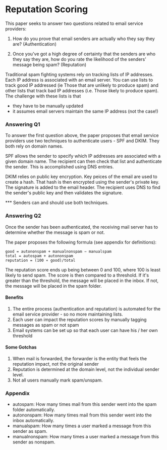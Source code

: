 # Reputation Scoring

This paper seeks to answer two questions related to email service providers:

1. How do you prove that email senders are actually who they say they are? (Authentication)

2. Once you've got a high degree of certainty that the senders are who they say they are, how do you rate the likelihood of the senders' message being spam? (Reputation)


Traditional spam fighting systems rely on tracking lists of IP addresses.  Each IP address is associated with an email server.  You can use lists to track good IP addressed (ie Those that are unlikely to produce spam) and other lists that track bad IP addresses (i.e. Those likely to produce spam).  The challenge with these lists is that

* they have to be manually updated
* it assumes email servers maintain the same IP address (not the case!)


### Answering Q1

To answer the first question above, the paper proposes that email service providers use two techniques to authenticate users - SPF and DKIM.  They both rely on domain names.

SPF allows the sender to specify which IP addresses are associated with a given domain name.  The recipient can then check that list and authenticate the sender.  This is accomplished using DNS entries.

DKIM relies on public key encryption.  Key peices of the email are used to create a hash.  That hash is then encrypted using the sender's private key.  The signature is added to the email header.  The recipient uses DNS to find the sender's public key and then validates the signature.

*** Senders can and should use both techniques.

### Answering Q2

Once the sender has been authenticated, the receiving mail server has to determine whether the message is spam or not.

The paper proposes the following formula (see appendix for definitions):

```
good = autononspam + manualnonspam − manualspam
total = autospam + autononspam
reputation = (100 ∗ good)/total
```

The reputation score ends up being between 0 and 100, where 100 is least likely to send spam.  The score is then compared to a threshold.  If it's greater than the threshold, the message will be placed in the inbox.  If not, the message will be placed in the spam folder.

#### Benefits
1. The entire process (authentication and reputation) is automated for the email service provider - so no more maintaining lists.
2. Each user can impact the reputation scores by manually tagging messages as spam or not spam
3. Email systems can be set up so that each user can have his / her own threshold


#### Some Gotchas
1. When mail is forwarded, the forwarder is the entity that feels the reputation impact, not the original sender
2. Reputation is determined at the domain level, not the individual sender level.
3. Not all users manually mark spam/unspam.


### Appendix

* autospam: How many times mail from this sender went into the spam folder automatically.
* autononspam: How many times mail from this sender went into the inbox automatically.
* manualspam: How many times a user marked a message from this sender as spam.
* manualnonspam: How many times a user marked a message from this sender as nonspam.
